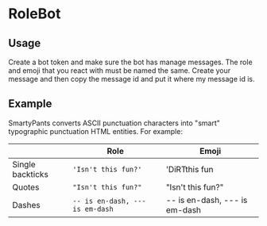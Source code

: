 # RoleBot

## Usage 
Create a bot token and make sure the bot has manage messages.
The role and emoji that you react with must be named the same.
Create your message and then copy the message id and put it where my message id is.


## Example
SmartyPants converts ASCII punctuation characters into "smart" typographic punctuation HTML entities. For example:

|                |Role                          |Emoji                         |
|----------------|-------------------------------|-----------------------------|
|Single backticks|`'Isn't this fun?'`            |'DiRTthis fun            |
|Quotes          |`"Isn't this fun?"`            |"Isn't this fun?"            |
|Dashes          |`-- is en-dash, --- is em-dash`|-- is en-dash, --- is em-dash|

<!--stackedit_data:
eyJoaXN0b3J5IjpbLTIwMjA5NTkzOTNdfQ==
-->